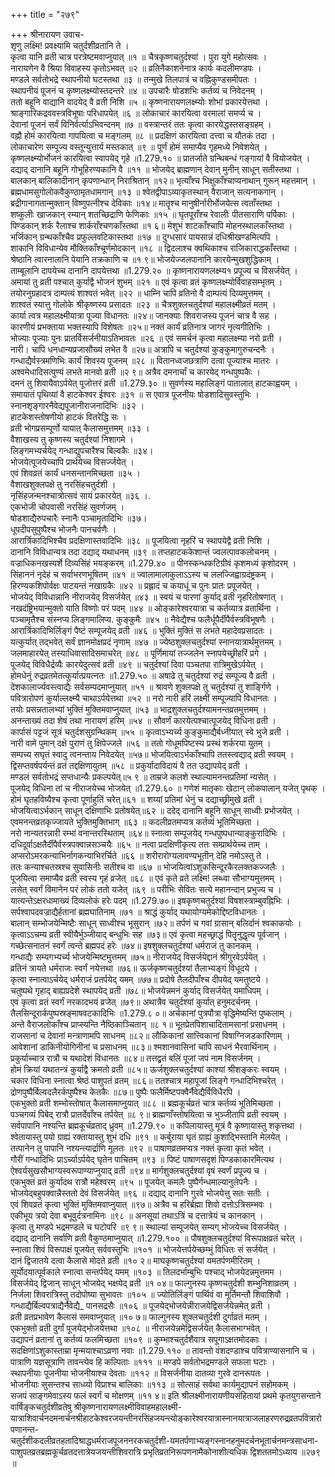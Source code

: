 +++
title = "२७९"

+++
श्रीनारायण उवाच-  
शृणु लक्ष्मि! प्रवक्ष्यामि चतुर्दशीव्रतानि ते ।  
कृत्वा यानि व्रती चात्र परत्रेष्टमवाप्नुयात् ॥१ ॥
चैत्रकृष्णचतुर्दश्यां । पुरा युगे महोत्सवः ।  
नारायणेन वै श्रिया विवाहस्य कृतोऽभवत् ॥२ ॥
व्रतिनैकाशनेनात्र कार्यः कदलीमण्डपः ।  
मण्डले सर्वतोभद्रे स्थापनीयो घटस्तथा ॥३ ॥
तन्मुखे तिलपात्रं च वह्निकुण्डसमीपतः ।  
स्थापनीयं पूजनं च कृष्णलक्ष्म्योस्तदन्तरे ॥४ ॥
उपचारैः षोडशभिः कर्तव्यं च निवेदनम् ।  
ततो बहूनि वाद्यानि वादयेद् वै व्रती निशि ॥५ ॥
कृष्णनारायणलक्ष्म्योः शोभां प्रकारयेत्तथा ।  
श्राङ्गारिकद्रववस्त्रविभूषाः परिधापयेत् ॥६ ॥
लोकाचारं कारयित्वा वरमालां समर्प्य च ।  
देवानां पूजनं सर्वं विनिर्वर्त्याऽभिवन्दनम् ॥७ ॥
वस्त्रान्तरं ततः कृत्वा कारयेद्धस्तसङ्ग्रहम् ।  
वह्नौ होमं कारयित्वा गापयित्वा च मङ्गलम् ॥८ ॥
प्रदक्षिणं कारयित्वा दत्त्वा च यौतकं तदा ।  
लोकाचारेण सम्पूज्य वस्तून्युत्तार्य मस्तकात् ॥९ ॥
पूर्णं होमं समाप्यैव गृहमध्ये निवेशयेत् ।  
कृष्णलक्ष्म्योर्भोजनं कारयित्वा स्वापयेद् गृहे ॥1.279.१० ॥
प्रातर्जाते ग्रन्थिबन्धं गङ्गायां वै वियोजयेत् ।  
दद्याद् दानानि बहूनि गोभूहिरण्यकानि वै ॥११ ॥
भोजयेद् ब्राह्मणान् देवान् मुनीन् साधून् सतीस्तथा ।  
बालकान् बालिकादीनान् कृपणान्धान् निराश्रितान् ॥१२॥
भृत्याँश्च भिक्षुकाँश्चाप्यनाथान् गुरून् महत्तमान् ।  
ब्रह्मधामसुगोलोकवैकुण्ठामृतधामगान् ॥१३ ॥
श्वेतद्वीपाऽव्याकृतस्थान् वैराजान् सत्यनाकगान् ।  
ब्रद्रीगानागतान्मुक्तान् विष्णुपत्नीश्च देविकाः ॥१४॥
मातॄश्च मानुषीर्नारीर्भोजयेत्स त्वताँस्तथा ।  
शष्कुलीः खाजकान् रम्यान् शतच्छिद्राणि फेणिकाः ॥१५ ॥
घृतपूराँश्च रेवालीः पीतसाराणि पर्पिकाः ।  
पिण्डकान् शर्क रैलाश्च शार्कराँश्चणकाँस्तथा ॥१ ६॥
मेशुभं शाटकाँश्चापि मोहनस्थालकाँस्तथा ।  
भर्जिकान् ग्रन्थकाँश्चैव प्रफुल्लवटिकास्तथा ॥१७ ॥
दुग्धसारं पायसान्नं दधिश्रीखण्डमित्यपि ।  
शाकानि विविधान्येव मौक्तिकाँश्चूर्णमोदकान् ॥१८ ॥
द्विदलाश्च क्वथिकाश्च राजिकाराद्धकाँस्तथा ।  
श्रेष्ठानि त्वारनालानि पेयानि तक्रकाणि च ॥१ ९॥
भोजयेज्जलपानानि कारयेन्मुखशुद्धिकाम् ।  
ताम्बूलानि दापयेच्च दानानि दापयेत्तथा ॥1.279.२० ॥
कृष्णनारायणलक्ष्म्य१ प्रपूज्य च विसर्जयेत् ।  
अमायां तु व्रती पश्चात् कुर्याद्वै भोजनं शुभम् ॥२१ ॥
एवं कृत्वा व्रतं कृष्णलक्ष्म्योर्विवाहसम्भृतम् ।  
तयोरनुग्रहादत्र दाम्पत्यं शाश्वतं भवेत् ॥२२ ॥
धाम्नि चापि व्रतिनो वै दाम्पत्यं दिव्यमुत्तमम् ।  
शाश्वतं स्यात्तु गोलोके श्रीकृष्णस्य प्रसादतः ॥२३ ॥
चैत्रशुक्लचतुर्दश्यां महालक्ष्मीव्रतं मतम् ।  
कार्या त्वत्र महालक्ष्मीयात्रा पूज्या विधानतः ॥२४॥
जानक्याः शिवराजस्य पूजनं चात्र वै सह ।  
कारणीयं प्रभक्ताया भक्तस्यापि विशेषतः ॥२५॥
नक्तं कार्यं व्रतिनात्र जागरं नृत्यगीतिभिः ।  
भोज्याः पूज्याः पुनः प्रातर्विसर्जनीयाऽतिभावतः ॥२६ ॥
एवं समर्चनं कृत्वा महालक्ष्म्या नरो व्रती ।  
नारी। चापि धनधान्यप्रजासौख्यं लभेत वै ॥२७॥
अत्रापि च चतुर्दश्यां कुङ्कुमागुरुचन्दनैः ।  
गन्धाद्यैर्वस्त्रमणिभिः कार्यं शिवस्य पूजनम् ॥२८ ॥
वितानध्वजछत्राणि दत्वा पूज्याश्च मातरः ।  
अश्वमेधादिसत्पुण्यं लभते मानवो व्रती ॥२ ९॥
अत्रैव दमनार्चां च कारयेद् गन्धपुष्पकैः ।  
दमनं तु शिवायैवाऽर्पयेत् पूजोत्तरं व्रती ॥1.279.३० ॥
सुवर्णस्य महालिङ्गं पातालात् हाटकाह्वयम् ।  
समायातं पृथिव्यां वै हाटकेश्वर ईश्वरः ॥३१ ॥
स एवात्र पूजनीयः षोडशादिसुवस्तुभिः ।  
स्नानशृङ्गारनैवेद्यपूजानीराजनादिभिः ॥३२ ।  
हाटकेशस्तोषणीयो हाटकं वितरेद्धि सः ।  
व्रती भोगप्रसम्पूर्णो यायात् कैलासमुत्तमम् ॥३३ ।  
वैशाखस्य तु कृष्णस्य चतुर्दश्यां निशागमे ।  
लिङ्गमभ्यर्चयेद् गन्धाद्युपचारैश्च बिल्वकैः ॥३४।  
भोजयेत्पूजयेच्चापि प्रार्थयेच्च विसर्ज्जयेत् ।  
एवं शिवव्रतं कार्यं धनसन्तानमिच्छता ॥३५ ।  
वैशाखशुक्लपक्षे तु नरसिंहचतुर्दशी ।  
नृसिंहजन्मनश्चात्रोत्सवं सायं प्रकारयेत् ॥३६ ।.  
एकभोजी चोपवासी नरसिंहं सुवर्णजम् ।  
षोडशाद्यैरुपचारैः स्नानैः पञ्चामृतादिभिः ॥३७।  
धूपदीपसुपुष्पैश्च भोजनैः पानचर्वणैः ।  
आरार्त्रिकादिभिश्चैव प्रदक्षिणास्तवादिभिः ॥३८ ॥
पूजयित्वा नृहरिं च स्थापयेद्वै व्रती निशि ।  
दानानि विविधान्यत्र तदा दद्याद् यथाधनम् ॥३९ ॥
तप्तहाटककेशान्तं ज्वलत्पावकलोचनम् ।  
वज्राधिकनखस्पर्शे दिव्यसिंहं भयङ्करम् ॥1.279.४० ॥
पीनस्कन्धकटिग्रीवं कृशमध्यं कृशोदरम् ।  
सिंहाननं नृदेहं च सर्वाभरणभूषितम् ॥४१ ॥
ज्वालामालाकुलाऽऽस्य च ललज्जिह्वाग्रदंष्ट्रकम् ।  
हिरण्यकशिपोर्वक्षः पाटयन्तं नखाग्रकैः ॥४२ ॥
प्रह्लादं च कयाधूं च पुनः प्रातः प्रपूजयेत् ।  
भोजयेद् विविधान्नानि नीराजयेद् विसर्जयेत् ॥४३ ॥
स्वयं च पारणां कुर्याद् व्रती नृहरितोषणात् ।  
नखदंष्ट्रिभयान्मुक्तो याति विष्णोः परं पदम् ॥४४ ॥
ओङ्कारेश्वरयात्रा च कर्तव्यात्र व्रतार्थिना ।  
पञ्चामृतैश्च संस्नप्य लिङ्गमालिप्य. कुङ्कुमैः ॥४५ ॥
नैवेद्यैश्च फलैर्धूपैर्दीपैर्वस्त्रविभूषणैः ।  
आरार्त्रिकादिभिर्लिङ्गं पैष्टं सम्पूजयेद् व्रती ॥४६ ॥
भुक्तिं मुक्तिं स लभते महादेवप्रसादतः ।  
यत्कुर्यात् तद्भवेत् सर्वं ज्ञानमोक्षप्रदं नृणाम् ॥४७ ॥
ज्येष्ठशुक्लचतुर्दश्यां स्नानयात्रार्थमुत्तमम् ।  
जलमाहारयेत् तस्याधिवासादिसमाचरेत् ॥४८ ॥
पूर्णिमायां तज्जलेन स्नापयेच्छ्रीहरिं प्रगे ।  
पूजयेद् विविधैर्द्रव्यैः कारयेदुत्सवं व्रती ॥४९ ॥
चतुर्दश्यां दिवा पञ्चतपा रात्रिमुखेऽर्पयेत् ।  
होमधेनुं रुद्रव्रतमेतत्कुर्यात्प्रयत्नतः ॥1.279.५० ॥
अषाढे तु चतुर्दश्यां रुद्रं सम्पूज्य वै व्रती ।  
देशकालार्ज्यवस्त्वाद्यैः सर्वसम्पदमाप्नुयात् ॥५१ ॥
श्रावणे शुक्लपक्षे तु चतुर्दश्यां तु शार्ङ्गिणे ।  
पवित्रारोपणं कुर्याल्लक्ष्म्यै चाथाऽर्पयेत्तथा ॥५२ ॥
नरो नारी हरिं लक्ष्मीं सम्पूज्यापि विधानतः ।  
तयोः प्रसन्नतालभ्यां भुक्तिं मुक्तिमवाप्नुयात् ॥५३ ॥
भाद्रशुक्लचतुर्दश्यामनन्तव्रतमुत्तमम् ।  
अनन्ताख्यं तदा शेषं तथा नारायणं हरिम् ॥५४ ॥
सौवर्णं कारयेत्पश्चात्पूजयेद् विधिना व्रती ।  
कार्पासं पट्टजं सूत्रं चतुर्दशसुग्रन्थिकम् ॥५५ ॥
कृत्वाऽभ्यर्च्य कुङ्कुमाद्यैर्बध्नीयात् स्वे भुजे व्रती ।  
नारी वामे पुमान् दक्षे पुराणं तु क्षिपेज्जले ॥५६ ॥
ततो गोधूमपिष्टस्य प्रस्थं शर्करया युतम् ।  
सम्पच्य सघृतं स्वादु त्वनन्ताय निवेदयेत् ॥५७॥
भोजयित्वाऽर्भकाँश्चापि ततस्त्वद्याद् व्रती स्वयम् ।  
द्विसप्तवर्षपर्यन्तं व्रतं तद्दक्षिणायुतम् ॥५८ ॥
प्रकुर्यादाविदायं वै तत उद्यापयेद् व्रती ।  
मण्डलं सर्वतोभद्रं सप्तधान्यैः प्रकल्पयेत्॥५ ९ ॥
ताम्रजे कलशे स्थाल्यामनन्तप्रतिमां न्यसेत् ।  
पूजयेद् विधिना तां च नीराजयेच्च भोजयेत् ॥1.279.६० ॥
गणेशं मातृकाः खेटान् लोकपालान् यजेत् पृथक् ।  
होमं घृतहविष्यैश्च कृत्वा पूर्णाहुतिं चरेत्॥६१ ॥
शय्यां प्रतिमां धेनुं च दद्याच्छ्रीमुखे व्रती ।  
भोजयित्वाऽर्भकान् साधून् दक्षिणाभिः प्रतोषयेत्॥६२ ॥
ददेद् दानानि बहूनि साधून् साध्वीः प्रभोजयेत् ।  
एवमनन्तव्रतकृज्जायते भुक्तिमुक्तिभाग् ॥६३ ॥
कदलीव्रतमप्यत्र कर्तव्यं भूतिमिच्छता ।  
नरो नान्यतरन्नारी रम्भां वनान्तरस्थिताम् ॥६४॥
स्नात्वा सम्पूजयेद् गन्धपुष्पधान्याङ्कुरादिभिः ।  
दधिदूर्वाऽक्षतैर्दीपैर्वस्त्रपक्वान्नसञ्चयैः ॥६५ ॥
नत्वा प्रदक्षिणीकृत्य ततः सम्प्रार्थयेच्च ताम् ।  
अप्सरोऽमरकन्याभिर्नागकन्याभिरर्चिते ॥६६ ॥
शरीरारोग्यलावण्यभूतीन् देहि नमोऽस्तु ते ।  
ततः कन्याश्चतस्रश्च सुवासिनीः सतीश्च वा ॥६७ ॥
भोजयित्वांऽशुकसिन्दूरकैरलक्तकज्जलैः ।  
पूजयित्वा समाप्यैव व्रती स्वस्य गृहं व्रजेत् ॥६८ ॥
एवं कृते व्रते लक्ष्मि! लब्ध्वा सौभाग्यमुत्तमम् ।  
लसेत् स्वर्गं विमानेन परं लोकं ततो यजेत् ॥६९ ॥
परीभिः सेवितः सत्ये महानन्दान् प्रभुज्य च ।  
यात्यन्तेऽक्षरधामाख्यं दिव्यलोकं हरेः पदम् ॥1.279.७०॥
इषकृष्णचतुर्दश्यां विषशस्त्राम्बुवह्निभिः ।  
सर्पश्वापदवज्राद्यैर्हतानां ब्रह्मघातिनाम् ॥७१ ॥
श्राद्धं कुर्याद् यथायोग्यमेकोद्दिष्टविधानतः ।  
बालान् सम्भोजयेन्मिष्टैः साधून् साध्वीश्च भूसुरान् ॥७२॥
तर्पणं च गवां ग्रासान् बलिर्दानं श्वकाकयोः ।  
कृत्वाऽऽचम्य व्रती स्वीयैर्भुञ्जीयाद् बन्धुभिः सह ॥७३॥
एवं कृत्वा महच्छ्राद्धं पितॄनुद्धृत्य पूर्वजान् ।  
गच्छेत्सनातनं स्वर्गं त्वन्ते ब्रह्मपदं हरेः ॥७४॥
इषशुक्लचतुर्दश्यां धर्मराजं तु कानकम् ।  
गन्धाद्यैः सम्यगभ्यर्च्य भोजयेन्मिष्टमुत्तमम् ॥७५॥
नीराजयेद् विसर्जयेद्दानं श्रीगुरवेऽर्पयेत् ।  
व्रतिनं त्रायते धर्मराजः स्वर्गं नयेत्तथा ॥७६॥
ऊर्जकृष्णचतुर्दश्यां तैलाभ्यङ्गं विधूदये ।  
कृत्वा स्नात्वाऽर्चयेद् धर्मराजं प्रतर्पयेद् यमम् ॥७७॥
प्रदोषे तैलदीपाँश्च दीपयेद् यमतुष्टये ।  
चतुष्पथे गृहाद् बाह्यप्रदेशे स्थापयेद् व्रती ॥७८॥
भोजयेन्नमनं कुर्याद् विसर्जयेत् यमाधिपम् ।  
एवं कृत्वा व्रतं स्वर्गं नरकादभयं व्रजेत् ॥७९॥
अथात्रैव चतुर्दश्यां कुर्यात् हनुमदर्चनम् ।  
तैलसिन्दूरार्कपुष्पस्रङ्माषवटकादिभिः ॥1.279.८ ०॥
अर्चकानां पुत्रपौत्रा वृद्धिमेष्यन्ति पुष्कलाम् ।  
अन्ते वैराजलोकाँश्च प्राप्स्यन्ति नैष्ठिकाञ्चितान् ॥८ १॥
भूतप्रेतपिशाचादितामसानां प्रसाधनम् ।  
राजसानां च देवानां मन्त्राणामपि साधनम् ॥८२॥
लौकिकानां सात्त्विकानां विषाग्निजडकारिणाम् ।  
आवेशानां डाकिनीयोगिनीनां च प्रसाधनम् ॥८३॥
श्मशानवासिनां चापि साधनं भैरवार्थिनाम् ।  
प्रकुर्याच्चात्र रात्रौ च यथादेशं विधानतः ॥८४॥
तत्तद्व्रतं बलिं पूजां जपं नाम विसर्जनम् ।  
होमं क्रियां यथातन्त्रं कुर्याद्वै क्रमतो व्रती ॥८५॥
ऊर्जशुक्लचतुर्दश्यां काश्यां श्रीशङ्करः स्वयम् ।  
चकार विधिना स्नात्वा श्रेष्ठं पाशुपतं व्रतम् ॥८६॥
ततश्चात्र महापूजां लिङ्गे गन्धादिभिश्चरेत् ।  
द्रोणपुष्पैर्बिल्वदलैरर्कपुष्पैश्च केतकैः ॥८७॥
पुष्पैः फलैर्मिष्टपक्वैर्नैवेद्यैर्विविधैरपि ।  
एकभुक्तो व्रती शम्भोस्तोषात् कैलासमाप्नुयात् ॥८८ ॥
ब्रह्मकूर्चव्रतं चात्र कर्तव्यं भूतिमिच्छता ।  
पञ्चगव्यं पिबेद् रात्रौ प्रातर्देवाँश्च तर्पयेत् ॥८ ९॥
ब्राह्मणाँस्तोषयित्वा च भुञ्जीतापि व्रती स्वयम् ।  
सर्वपापानि नश्यन्ति ब्रह्मकूर्चव्रताद् ध्रुवम् ॥1.279.९० ॥
कपिलायास्तु मूत्रं वै कृष्णायास्तु शकृत्तथा ।  
श्वेतायास्तु पयो ग्राह्यं रक्तायास्तु शुभं दधि ॥९१ ॥
कर्बुराया घृतं ग्राह्यं कुशाद्भिस्तानि मेलयेत् ।  
तत्पानेन तु पापानि नश्यन्त्यार्द्राणि मूलतः ॥९२ ॥
पाषाणव्रतमप्यत्र नक्तं कृत्वा कृतं भवेत् ।  
गौरीं गन्धादिभिः प्राऽर्च्याऽर्पयेद् घृतेन पाचितम् ॥९३ ॥
पिष्टं पाषाणसदृशं पिण्डकाकारमित्यथ ।  
ऐश्वर्यसुखसौभाग्यस्वरूपाण्याप्नुयाद् व्रती ॥९४॥
मार्गशुक्लचतुर्दश्यां वृषं स्वर्णं प्रपूज्य च ।  
एकभुक्तं व्रतं कुर्यादथ रात्रौ महेश्वरम् ॥९५ ॥
पूजयेत् कमलैः पुष्पैर्गन्धमाल्यानुलेपनैः ।  
भोजयेद्बहुपक्वान्नैस्ततो देवं विसर्जयेत् ॥९६ ॥
दद्याद् दानानि गुरवे भोजयेत्तु सतः सतीः ।  
एवं शिवव्रतं कृत्वा भुक्तिं मुक्तिमवाप्नुयात् ॥९७॥
अत्रैव च हरिर्ब्रह्मा शिवो दत्तोऽत्रिसम्भवः ।  
एकीभूय त्रयो देवा बभूवुर्दत्रनामिनः ॥९८ ॥
अनसूयां तथाऽत्रिं च दत्तात्रेयं च कानकान् ।  
कृत्वा तु मण्डपे भद्रमण्डले च घटोपरि ॥९ ९॥
स्थाल्यां सम्पूजयेत् सम्यग् भोजयेच्च विसर्जयेत् ।  
दद्याद् दानानि सर्वाणि व्रती वैकुण्ठमाप्नुयात् ॥1.279.१०० ॥
पौषशुक्लचतुर्दश्यां विरूपाक्षव्रतं चरेत् ।  
स्नात्वा शिवं विरूपाक्षं पूजयेत् सर्ववस्तुभिः ॥१०१ ॥
भोजयेत्तर्पयेच्छम्भुं विधितः सं सर्जयेत् ।  
दानं द्विजातये दत्वा कैलासे मोदते व्रती ॥१० २॥
माघकृष्णचतुर्दश्यां यमतर्पणमीरितम् ।  
सूर्योदयात्पूर्वकाले स्नात्वा सन्तर्पयेद् यमम् ॥१०३ ॥
तिलदर्भाम्बुभिः पश्चाद् भोजयेदन्नमुत्तमम ।  
विसर्जयेद् द्विजान् साधून् भोजयेद् भक्षयेद् व्रती ॥१ ०४॥
फाल्गुनस्य कृष्णचतुर्दशी शम्भुनिशाव्रतम् ।  
निर्जला शिवरात्रिस्तु तदोपोष्या सुभावतः ॥१०५ ॥
ज्योतिर्लिङ्गं पार्थिवं वा मूर्तिमन्तौ शिवाशिवौ ।  
गन्धाद्यैर्बिल्वपत्राद्यैर्नैवेद्यै\_ पानसद्रसैः ॥१०६ ॥
पूजयेद्भोजयेन्नीराजयेद्विसर्जयेन्नमेत् व्रती ।  
व्रती व्रतप्रभावेण कैलासं समवाप्नुयात् ॥१० ७॥
फाल्गुनस्य शुक्लचतुर्दशी दुर्गाव्रतं मतम् ।  
एकभुक्तो व्रती दुर्गां पूजयेद्भोजयेत्तथा ॥१०८ ॥
नीराजयेन्नमेद्विसर्जयेत् कैलासभाग्भवेत् ।  
उद्यापनं व्रतानां तु कर्तव्यं फलमिच्छता ॥१०९ ॥
कुम्भाश्चतुर्दशैवात्र सपूगाऽक्षतमोदकाः ।  
सदक्षिणांऽशुकास्ताम्रा मृन्मयाश्चाऽव्रणा नवाः ॥1.279.११० ॥
तावन्तो वंशदण्डाश्च पवित्राण्यासनानि च ।  
पात्राणि यज्ञसूत्राणि तावन्त्येव हि कल्पिताः ॥१११ ॥
मण्डपे सर्वतोभद्रमण्डले सफला घटाः ।  
स्थापनीयाः पूजनीया भोजनीयाश्च देवताः ॥११२ ॥
विसर्जनीया दातव्या गुरवे दानरूपतः ।  
भोजनीयाः सुसन्तश्च साध्व्यो विप्राश्च बालिकाः ॥११३ ॥
सोत्साहं सर्वथा कार्यमुद्यापनं सहोमकम् ।  
सजपं साङ्गमेवाऽस्य फलं स्वर्गं च मोक्षणम् ॥११ ४॥
इति श्रीलक्ष्मीनारायणीयसंहितायां प्रथमे कृतयुगसन्ताने वार्षिङ्कचतुर्दशीव्रतेषु श्रीकृष्णनारायणलक्ष्मीविवाहमहालक्ष्मी-  
यात्राशिवार्चनदमनार्चनश्रीहाटकेश्वरजयन्तीनरसिंहजयन्त्योङ्कारेश्वरयात्रास्नानयात्राजलाहरणरुद्रव्रतपवित्रारोपणानन्त-  
चतुर्दशीकदलीव्रतहतादिश्राद्धधर्मराजपूजननरकचतुर्दशी-यमतर्पणाभ्यङ्गस्नानहनुमदर्चनभूतार्चनमन्त्रसाधना-  
पाशुपतव्रतब्रह्मकूर्चव्रतदत्तात्रेयजयन्तीशिवरात्रि प्रभृतिव्रतनिरूपणनामैकोनाशीत्यधिक द्विशततमोऽध्याय ॥२७९ ॥
    
